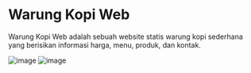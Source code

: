 # Warung Kopi Web

Warung Kopi Web adalah sebuah website statis warung kopi sederhana yang berisikan informasi harga, menu, produk, dan kontak.

![image](https://github.com/husnimr/warung-kopi/assets/118866154/76f928cd-e063-447d-a58a-45b35769afe9)
![image](https://github.com/husnimr/warung-kopi/assets/118866154/eda81ca0-8f23-4f5f-9e7f-8e6c55009aa3)

